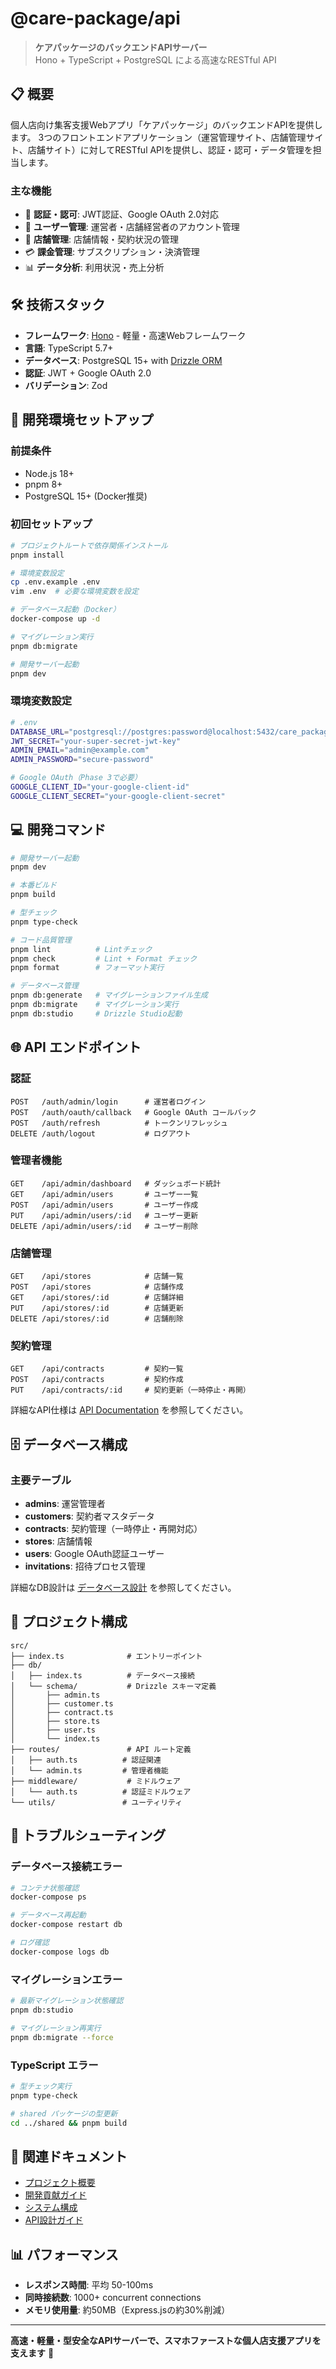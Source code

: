 # @care-package/api

> **ケアパッケージのバックエンドAPIサーバー**  
> Hono + TypeScript + PostgreSQL による高速なRESTful API

## 📋 概要

個人店向け集客支援Webアプリ「ケアパッケージ」のバックエンドAPIを提供します。
3つのフロントエンドアプリケーション（運営管理サイト、店舗管理サイト、店舗サイト）に対してRESTful APIを提供し、認証・認可・データ管理を担当します。

### 主な機能

- 🔐 **認証・認可**: JWT認証、Google OAuth 2.0対応
- 👥 **ユーザー管理**: 運営者・店舗経営者のアカウント管理
- 🏪 **店舗管理**: 店舗情報・契約状況の管理
- 💳 **課金管理**: サブスクリプション・決済管理
- 📊 **データ分析**: 利用状況・売上分析

## 🛠️ 技術スタック

- **フレームワーク**: [Hono](https://hono.dev/) - 軽量・高速Webフレームワーク
- **言語**: TypeScript 5.7+
- **データベース**: PostgreSQL 15+ with [Drizzle ORM](https://orm.drizzle.team/)
- **認証**: JWT + Google OAuth 2.0
- **バリデーション**: Zod

## 🚀 開発環境セットアップ

### 前提条件

- Node.js 18+
- pnpm 8+
- PostgreSQL 15+ (Docker推奨)

### 初回セットアップ

```bash
# プロジェクトルートで依存関係インストール
pnpm install

# 環境変数設定
cp .env.example .env
vim .env  # 必要な環境変数を設定

# データベース起動（Docker）
docker-compose up -d

# マイグレーション実行
pnpm db:migrate

# 開発サーバー起動
pnpm dev
```

### 環境変数設定

```bash
# .env
DATABASE_URL="postgresql://postgres:password@localhost:5432/care_package_dev"
JWT_SECRET="your-super-secret-jwt-key"
ADMIN_EMAIL="admin@example.com"
ADMIN_PASSWORD="secure-password"

# Google OAuth（Phase 3で必要）
GOOGLE_CLIENT_ID="your-google-client-id"
GOOGLE_CLIENT_SECRET="your-google-client-secret"
```

## 💻 開発コマンド

```bash
# 開発サーバー起動
pnpm dev

# 本番ビルド
pnpm build

# 型チェック
pnpm type-check

# コード品質管理
pnpm lint          # Lintチェック
pnpm check         # Lint + Format チェック
pnpm format        # フォーマット実行

# データベース管理
pnpm db:generate   # マイグレーションファイル生成
pnpm db:migrate    # マイグレーション実行
pnpm db:studio     # Drizzle Studio起動
```

## 🌐 API エンドポイント

### 認証

```
POST   /auth/admin/login      # 運営者ログイン
POST   /auth/oauth/callback   # Google OAuth コールバック
POST   /auth/refresh          # トークンリフレッシュ
DELETE /auth/logout           # ログアウト
```

### 管理者機能

```
GET    /api/admin/dashboard   # ダッシュボード統計
GET    /api/admin/users       # ユーザー一覧
POST   /api/admin/users       # ユーザー作成
PUT    /api/admin/users/:id   # ユーザー更新
DELETE /api/admin/users/:id   # ユーザー削除
```

### 店舗管理

```
GET    /api/stores            # 店舗一覧
POST   /api/stores            # 店舗作成
GET    /api/stores/:id        # 店舗詳細
PUT    /api/stores/:id        # 店舗更新
DELETE /api/stores/:id        # 店舗削除
```

### 契約管理

```
GET    /api/contracts         # 契約一覧
POST   /api/contracts         # 契約作成
PUT    /api/contracts/:id     # 契約更新（一時停止・再開）
```

詳細なAPI仕様は [API Documentation](../../docs/3_guides/api_design.md) を参照してください。

## 🗄️ データベース構成

### 主要テーブル

- **admins**: 運営管理者
- **customers**: 契約者マスタデータ
- **contracts**: 契約管理（一時停止・再開対応）
- **stores**: 店舗情報
- **users**: Google OAuth認証ユーザー
- **invitations**: 招待プロセス管理

詳細なDB設計は [データベース設計](../../docs/2_architecture/database.md) を参照してください。

## 🔧 プロジェクト構成

```
src/
├── index.ts              # エントリーポイント
├── db/
│   ├── index.ts          # データベース接続
│   └── schema/           # Drizzle スキーマ定義
│       ├── admin.ts
│       ├── customer.ts
│       ├── contract.ts
│       ├── store.ts
│       ├── user.ts
│       └── index.ts
├── routes/               # API ルート定義
│   ├── auth.ts          # 認証関連
│   └── admin.ts         # 管理者機能
├── middleware/           # ミドルウェア
│   └── auth.ts          # 認証ミドルウェア
└── utils/               # ユーティリティ
```

## 🚨 トラブルシューティング

### データベース接続エラー

```bash
# コンテナ状態確認
docker-compose ps

# データベース再起動
docker-compose restart db

# ログ確認
docker-compose logs db
```

### マイグレーションエラー

```bash
# 最新マイグレーション状態確認
pnpm db:studio

# マイグレーション再実行
pnpm db:migrate --force
```

### TypeScript エラー

```bash
# 型チェック実行
pnpm type-check

# shared パッケージの型更新
cd ../shared && pnpm build
```

## 🔗 関連ドキュメント

- [プロジェクト概要](../../README.md)
- [開発貢献ガイド](../../CONTRIBUTING.md)
- [システム構成](../../docs/2_architecture/system_overview.md)
- [API設計ガイド](../../docs/3_guides/api_design.md)

## 📊 パフォーマンス

- **レスポンス時間**: 平均 50-100ms
- **同時接続数**: 1000+ concurrent connections
- **メモリ使用量**: 約50MB（Express.jsの約30%削減）

---

**高速・軽量・型安全なAPIサーバーで、スマホファーストな個人店支援アプリを支えます** 🚀